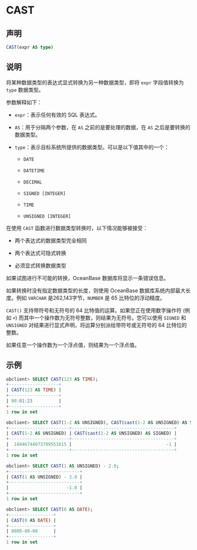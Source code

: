# CAST

## 声明

```sql
CAST(expr AS type)
```

## 说明

将某种数据类型的表达式显式转换为另一种数据类型，即将 `expr` 字段值转换为 `type` 数据类型。

参数解释如下：

* `expr`：表示任何有效的 SQL 表达式。

* `AS`：用于分隔两个参数，在 `AS` 之前的是要处理的数据，在 `AS` 之后是要转换的数据类型。

* `type`：表示目标系统所提供的数据类型。可以是以下值其中的一个：

  * `DATE`

  * `DATETIME`

  * `DECIMAL`

  * `SIGNED [INTEGER]`

  * `TIME`

  * `UNSIGNED [INTEGER]`

在使用 `CAST` 函数进行数据类型转换时，以下情况能够被接受：

* 两个表达式的数据类型完全相同

* 两个表达式可隐式转换

* 必须显式转换数据类型

如果试图进行不可能的转换，OceanBase 数据库将显示一条错误信息。

如果转换时没有指定数据类型的长度，则使用 OceanBase 数据库系统内部最大长度。例如 `VARCHAR` 是262,143字节，`NUMBER` 是 65 比特位的浮动精度。

`CAST()` 支持带符号和无符号的 64 比特值的运算。如果您正在使用数字操作符 (例如 `+`) 而其中一个操作数为无符号整数，则结果为无符号。您可以使用 `SIGNED` 和 `UNSIGNED` 对结果进行显式声明，将运算分别派给带符号或无符号的 64 比特位的整数。

如果任意一个操作数为一个浮点值，则结果为一个浮点值。

## 示例

```sql
obclient> SELECT CAST(123 AS TIME);
+-------------------+
| CAST(123 AS TIME) |
+-------------------+
| 00:01:23          |
+-------------------+
1 row in set

obclient> SELECT CAST(1-2 AS UNSIGNED), CAST(cast(1-2 AS UNSIGNED) AS SIGNED);
+-----------------------+---------------------------------------+
| CAST(1-2 AS UNSIGNED) | CAST(cast(1-2 AS UNSIGNED) AS SIGNED) |
+-----------------------+---------------------------------------+
|  18446744073709551615 |                                    -1 |
+-----------------------+---------------------------------------+
1 row in set

obclient> SELECT CAST(1 AS UNSIGNED) - 2.0;
+---------------------------+
| CAST(1 AS UNSIGNED) - 2.0 |
+---------------------------+
|                      -1.0 |
+---------------------------+
1 row in set

obclient> SELECT CAST(0 AS DATE);
+-----------------+
| CAST(0 AS DATE) |
+-----------------+
| 0000-00-00      |
+-----------------+
1 row in set
```

